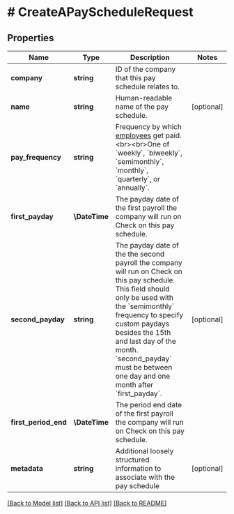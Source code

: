 # # CreateAPayScheduleRequest

## Properties

Name | Type | Description | Notes
------------ | ------------- | ------------- | -------------
**company** | **string** | ID of the company that this pay schedule relates to. |
**name** | **string** | Human-readable name of the pay schedule. | [optional]
**pay_frequency** | **string** | Frequency by which [employees](ref:the-employee-object) get paid.&lt;br&gt;&lt;br&gt;One of &#x60;weekly&#x60;, &#x60;biweekly&#x60;, &#x60;semimonthly&#x60;, &#x60;monthly&#x60;, &#x60;quarterly&#x60;, or &#x60;annually&#x60;. |
**first_payday** | **\DateTime** | The payday date of the first payroll the company will run on Check on this pay schedule. |
**second_payday** | **string** | The payday date of the the second payroll the company will run on Check on this pay schedule. This field should only be used with the &#x60;semimonthly&#x60; frequency to specify custom paydays besides the 15th and last day of the month. &#x60;second_payday&#x60; must be between one day and one month after &#x60;first_payday&#x60;. | [optional]
**first_period_end** | **\DateTime** | The period end date of the first payroll the company will run on Check on this pay schedule. |
**metadata** | **string** | Additional loosely structured information to associate with the pay schedule | [optional]

[[Back to Model list]](../../README.md#models) [[Back to API list]](../../README.md#endpoints) [[Back to README]](../../README.md)
